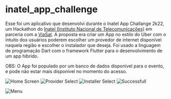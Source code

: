 # inatel_app_challenge

Esse foi um aplicativo que desenvolvi durante o Inatel App Challange 2k22, um Hackathon do [Inatel (Instituto Nacional de Telecomunicações)](https://inatel.br/home/) em parceria com a [ViaSat](https://www.viasat.com). A proposta era criar um App no estilo do Uber com o intuito dos usuários poderem escolher um provedor de internet disponível naquela região e escolher o instalador que deseja. Foi usado a linguagem de programação Dart com o framework Flutter para o desenvolvimento de um app híbrido.

OBS: O App foi populado por um banco de dados disponível para o evento, e pode não estar mais disponível no momento do acesso.

![Home Screen](https://drive.google.com/file/d/1TyU8mFZgI_tQx6qT7Mfsj34vuWkoVwFM/view?usp=sharing)   ![Provider Select](https://drive.google.com/file/d/1Mwl5g9zvQ6J_0gElMdYxO0VIqrBeTWyR/view?usp=sharing)
![Installer Select](https://drive.google.com/file/d/1JUsZ1q3zhv3Otq0m7sMR7vBlUF3DPyfE/view?usp=sharing) ![Successfull](https://drive.google.com/file/d/1-bbs-6GxX3kcBd2h8N35WrZ4lcUqo4X2/view?usp=sharing)

![Menu](https://drive.google.com/file/d/1laUdEQgt69WwCcq0rqQ1F8gG0txhzohN/view?usp=sharing)
